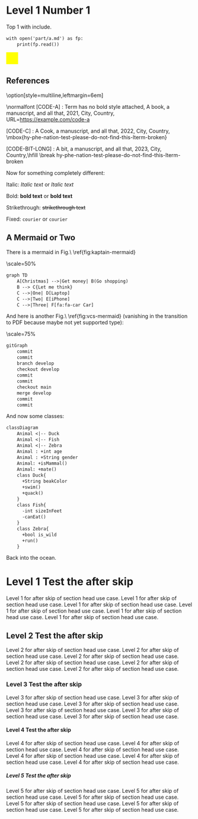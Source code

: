 # Level 1 Number 1

Top 1 with include.

```{.python .cb.run}
with open('part/a.md') as fp:
    print(fp.read())
```

![Caption Text Yellow](images/yellow.png "Alt Text Yellow")


## References

\option[style=multiline,leftmargin=6em]

\normalfont \[CODE-A]
:    Term has no bold style attached, A book, a manuscript, and all that, 2021, City, Country, URL=<https://example.com/code-a>

\[CODE-C]
:    A Cook, a manuscript, and all that, 2022, City, Country, \mbox{hy-phe-nation-test-please-do-not-find-this-lterm-broken}

\[CODE-BIT-LONG]
:    A bit, a manuscript, and all that, 2023, City, Country,\hfill \break
hy-phe-nation-test-please-do-not-find-this-lterm-broken

Now for something completely different:

Italic: *Italic text* or _Italic text_

Bold: **bold text** or __bold text__

Strikethrough: ~~strikethrough text~~

Fixed: `courier` or ``courier``

## A Mermaid or Two

There is a mermaid in Fig.\ \ref{fig:kaptain-mermaid}

\scale=50%

```{.mermaid caption="Kaptain!\label{fig:kaptain}" filename=kaptain-mermaid loc=images format=png width=1200}
graph TD
    A[Christmas] -->|Get money| B(Go shopping)
    B --> C{Let me think}
    C -->|One| D[Laptop]
    C -->|Two| E[iPhone]
    C -->|Three| F[fa:fa-car Car]
```

And here is another Fig.\ \ref{fig:vcs-mermaid} (vanishing in the transition to PDF because maybe not yet supported type):

\scale=75%

```{.mermaid caption="VCS - YES!\label{fig:vcs}" filename=vcs-mermaid loc=images format=png width=1200}
gitGraph
    commit
    commit
    branch develop
    checkout develop
    commit
    commit
    checkout main
    merge develop
    commit
    commit
```
And now some classes:

```{.mermaid caption="We got class!\label{fig:we-got-class}" filename=class-mermaid loc=images format=png width=1200}
classDiagram
    Animal <|-- Duck
    Animal <|-- Fish
    Animal <|-- Zebra
    Animal : +int age
    Animal : +String gender
    Animal: +isMammal()
    Animal: +mate()
    class Duck{
      +String beakColor
      +swim()
      +quack()
    }
    class Fish{
      -int sizeInFeet
      -canEat()
    }
    class Zebra{
      +bool is_wild
      +run()
    }
```

Back into the ocean.

# Level 1 Test the after skip

Level 1 for after skip of section head use case. 
Level 1 for after skip of section head use case. 
Level 1 for after skip of section head use case. 
Level 1 for after skip of section head use case. 
Level 1 for after skip of section head use case. 
Level 1 for after skip of section head use case. 

## Level 2 Test the after skip

Level 2 for after skip of section head use case. 
Level 2 for after skip of section head use case. 
Level 2 for after skip of section head use case. 
Level 2 for after skip of section head use case. 
Level 2 for after skip of section head use case. 
Level 2 for after skip of section head use case. 

### Level 3 Test the after skip

Level 3 for after skip of section head use case. 
Level 3 for after skip of section head use case. 
Level 3 for after skip of section head use case. 
Level 3 for after skip of section head use case. 
Level 3 for after skip of section head use case. 
Level 3 for after skip of section head use case. 

#### Level 4 Test the after skip

Level 4 for after skip of section head use case. 
Level 4 for after skip of section head use case. 
Level 4 for after skip of section head use case. 
Level 4 for after skip of section head use case. 
Level 4 for after skip of section head use case. 
Level 4 for after skip of section head use case. 

##### Level 5 Test the after skip

Level 5 for after skip of section head use case. 
Level 5 for after skip of section head use case. 
Level 5 for after skip of section head use case. 
Level 5 for after skip of section head use case. 
Level 5 for after skip of section head use case. 
Level 5 for after skip of section head use case. 
